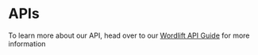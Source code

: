 # APIs

To learn more about our API, head over to our [Wordlift API Guide](https://api-docs.wordlift.io) for more information
